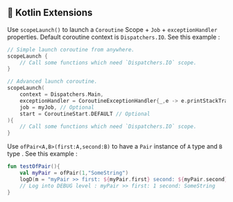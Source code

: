 ## 💎 Kotlin Extensions

Use `scopeLaunch()` to launch a `Coroutine` Scope + `Job` + `exceptionHandler` properties. Default coroutine context is `Dispatchers.IO`.  See this example : 

```kotlin
// Simple launch coroutine from anywhere.
scopeLaunch {
    // Call some functions which need `Dispatchers.IO` scope.  
}

// Advanced launch coroutine.
scopeLaunch(
    context = Dispatchers.Main,
    exceptionHandler = CoroutineExceptionHandler{_,e -> e.printStackTrace()},  
    job = myJob, // Optional   
    start = CoroutineStart.DEFAULT // Optional
){
    // Call some functions which need `Dispatchers.IO` scope.  
}
```
  
Use `ofPair<A,B>(first:A,second:B)` to have a `Pair` instance of `A` type and `B` type .  See this example : 

```kotlin
fun testOfPair(){
    val myPair = ofPair(1,"SomeString")
    logD(m = "myPair >> first: ${myPair.first} second: ${myPair.second}")
	// Log into DEBUG level : myPair >> first: 1 second: SomeString
}
```
